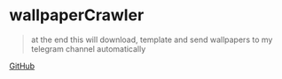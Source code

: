 # wallpaperCrawler

>at the end this will download, template and send wallpapers to my telegram channel automatically 

[GitHub](https://github.com/alirezainjast/wallpaperCrawler)
